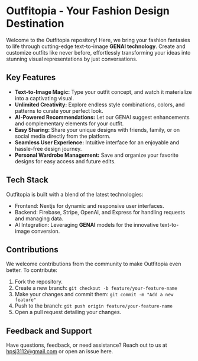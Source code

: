 # Outfitopia - Your Fashion Design Destination

Welcome to the Outfitopia repository! Here, we bring your fashion fantasies to life through cutting-edge text-to-image **GENAI technology**. Create and customize outfits like never before, effortlessly transforming your ideas into stunning visual representations by just conversations.

## Key Features

-   **Text-to-Image Magic:** Type your outfit concept, and watch it materialize into a captivating visual.
-   **Unlimited Creativity:** Explore endless style combinations, colors, and patterns to curate your perfect look.
-   **AI-Powered Recommendations:** Let our GENAI suggest enhancements and complementary elements for your outfit.
-   **Easy Sharing:** Share your unique designs with friends, family, or on social media directly from the platform.
-   **Seamless User Experience:** Intuitive interface for an enjoyable and hassle-free design journey.
-   **Personal Wardrobe Management:** Save and organize your favorite designs for easy access and future edits.

## Tech Stack

Outfitopia is built with a blend of the latest technologies:

-   Frontend: Nextjs for dynamic and responsive user interfaces.
-   Backend: Firebase, Stripe, OpenAI, and Express for handling requests and managing data.
-   AI Integration: Leveraging **GENAI** models for the innovative text-to-image conversion.

## Contributions

We welcome contributions from the community to make Outfitopia even better. To contribute:

1. Fork the repository.
2. Create a new branch: `git checkout -b feature/your-feature-name`
3. Make your changes and commit them: `git commit -m "Add a new feature"`
4. Push to the branch: `git push origin feature/your-feature-name`
5. Open a pull request detailing your changes.

## Feedback and Support

Have questions, feedback, or need assistance? Reach out to us at hpsj3112@gmail.com or open an issue here.
